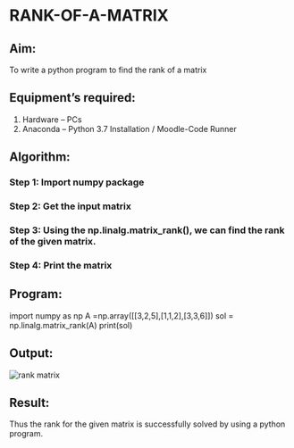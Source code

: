 # RANK-OF-A-MATRIX
## Aim:
To write a python program to find the rank of a matrix
## Equipment’s required:
1. 	Hardware – PCs
2. 	Anaconda – Python 3.7 Installation / Moodle-Code Runner
## Algorithm:
### Step 1: Import numpy package
### Step 2: Get the input matrix
### Step 3: Using the np.linalg.matrix_rank(), we can find the rank of the given matrix.
### Step 4: Print the matrix
## Program:
import numpy as np
A =np.array([[3,2,5],[1,1,2],[3,3,6]])
sol = np.linalg.matrix_rank(A)
print(sol)
## Output:
![rank matrix](https://user-images.githubusercontent.com/93427254/143902827-1c82946f-e031-4f42-aa24-8183e2699268.png)

## Result:
Thus the rank for the given matrix is successfully solved by  using a python program.

